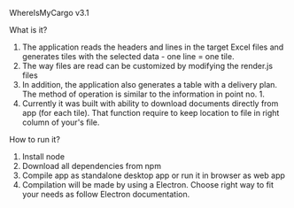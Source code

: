 WhereIsMyCargo v3.1

What is it?

1. The application reads the headers and lines in the target Excel files and generates tiles with the selected data - one line = one tile.
2. The way files are read can be customized by modifying the render.js files
3. In addition, the application also generates a table with a delivery plan. The method of operation is similar to the information in point no. 1.
4. Currently it was built with ability to download documents directly from app (for each tile). That function require to keep location to file in right column of your's file.

How to run it?

1. Install node
2. Download all dependencies from npm
3. Compile app as standalone desktop app or run it in browser as web app
4. Compilation will be made by using a Electron. Choose right way to fit your needs as follow Electron documentation.